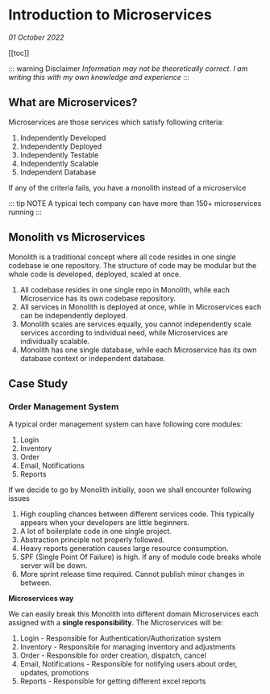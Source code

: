 # Introduction to Microservices <Badge text="Tech"/>

_01 October 2022_

[[toc]]

::: warning Disclaimer
_Information may not be theoretically correct. I am writing this with my own knowledge and experience_
:::
## What are Microservices?

Microservices are those services which satisfy following criteria:

1. Independently Developed
2. Independently Deployed
3. Independently Testable
4. Independently Scalable
5. Independent Database

If any of the criteria fails, you have a monolith instead of a microservice

::: tip NOTE
A typical tech company can have more than 150+ microservices running
:::

## Monolith vs Microservices

Monolith is a traditional concept where all code resides in one single codebase ie one repository.
The structure of code may be modular but the whole code is developed, deployed, scaled at once.

1. All codebase resides in one single repo in Monolith, while each Microservice has its own codebase repository.
2. All services in Monolith is deployed at once, while in Microservices each can be independently deployed.
3. Monolith scales are services equally, you cannot independently scale services according to individual need, while Microservices are individually scalable.
4. Monolith has one single database, while each Microservice has its own database context or independent database.

## Case Study

### Order Management System

A typical order management system can have following core modules:

1. Login
2. Inventory
3. Order
4. Email, Notifications
5. Reports

If we decide to go by Monolith initially, soon we shall encounter following issues

1. High coupling chances between different services code. This typically appears when your developers are little beginners.
2. A lot of boilerplate code in one single project.
3. Abstraction principle not properly followed.
4. Heavy reports generation causes large resource consumption.
5. SPF (Single Point Of Failure) is high. If any of module code breaks whole server will be down.
6. More sprint release time required. Cannot publish minor changes in between.

**Microservices way**

We can easily break this Monolith into different domain Microservices each assigned with a **single responsibility**.
The Microservices will be:

1. Login - Responsible for Authentication/Authorization system
2. Inventory - Responsible for managing inventory and adjustments
3. Order - Responsible for order creation, dispatch, cancel
4. Email, Notifications - Responsible for notifying users about order, updates, promotions
5. Reports - Responsible for getting different excel reports

